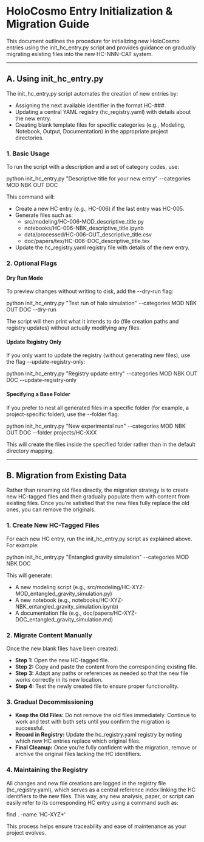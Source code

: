 # HoloCosmo Entry Initialization & Migration Guide

This document outlines the procedure for initializing new HoloCosmo entries using the init_hc_entry.py script and provides guidance on gradually migrating existing files into the new HC-NNN-CAT system.

---

## A. Using init_hc_entry.py

The init_hc_entry.py script automates the creation of new entries by:
- Assigning the next available identifier in the format HC-###.
- Updating a central YAML registry (hc_registry.yaml) with details about the new entry.
- Creating blank template files for specific categories (e.g., Modeling, Notebook, Output, Documentation) in the appropriate project directories.

### 1. Basic Usage

To run the script with a description and a set of category codes, use:

  python init_hc_entry.py "Descriptive title for your new entry" --categories MOD NBK OUT DOC

This command will:
- Create a new HC entry (e.g., HC-006) if the last entry was HC-005.
- Generate files such as:
  - src/modeling/HC-006-MOD_descriptive_title.py
  - notebooks/HC-006-NBK_descriptive_title.ipynb
  - data/processed/HC-006-OUT_descriptive_title.csv
  - doc/papers/tex/HC-006-DOC_descriptive_title.tex
- Update the hc_registry.yaml registry file with details of the new entry.

### 2. Optional Flags

#### Dry Run Mode

To preview changes without writing to disk, add the --dry-run flag:

  python init_hc_entry.py "Test run of halo simulation" --categories MOD NBK OUT DOC --dry-run

The script will then print what it intends to do (file creation paths and registry updates) without actually modifying any files.

#### Update Registry Only

If you only want to update the registry (without generating new files), use the flag --update-registry-only:

  python init_hc_entry.py "Registry update entry" --categories MOD NBK OUT DOC --update-registry-only

#### Specifying a Base Folder

If you prefer to nest all generated files in a specific folder (for example, a project-specific folder), use the --folder flag:

  python init_hc_entry.py "New experimental run" --categories MOD NBK OUT DOC --folder projects/HC-XXX

This will create the files inside the specified folder rather than in the default directory mapping.

---

## B. Migration from Existing Data

Rather than renaming old files directly, the migration strategy is to create new HC-tagged files and then gradually populate them with content from existing files. Once you’re satisfied that the new files fully replace the old ones, you can remove the originals.

### 1. Create New HC-Tagged Files

For each new HC entry, run the init_hc_entry.py script as explained above. For example:

  python init_hc_entry.py "Entangled gravity simulation" --categories MOD NBK DOC

This will generate:
- A new modeling script (e.g., src/modeling/HC-XYZ-MOD_entangled_gravity_simulation.py)
- A new notebook (e.g., notebooks/HC-XYZ-NBK_entangled_gravity_simulation.ipynb)
- A documentation file (e.g., doc/papers/HC-XYZ-DOC_entangled_gravity_simulation.md)

### 2. Migrate Content Manually

Once the new blank files have been created:
- **Step 1:** Open the new HC-tagged file.
- **Step 2:** Copy and paste the content from the corresponding existing file.
- **Step 3:** Adapt any paths or references as needed so that the new file works correctly in its new location.
- **Step 4:** Test the newly created file to ensure proper functionality.

### 3. Gradual Decommissioning

- **Keep the Old Files:** Do not remove the old files immediately. Continue to work and test with both sets until you confirm the migration is successful.
- **Record in Registry:** Update the hc_registry.yaml registry by noting which new HC entries replace which original files.
- **Final Cleanup:** Once you’re fully confident with the migration, remove or archive the original files lacking the HC identifiers.

### 4. Maintaining the Registry

All changes and new file creations are logged in the registry file (hc_registry.yaml), which serves as a central reference index linking the HC identifiers to the new files. This way, any new analysis, paper, or script can easily refer to its corresponding HC entry using a command such as:

  find . -name 'HC-XYZ*'

This process helps ensure traceability and ease of maintenance as your project evolves.